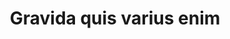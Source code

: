 ---
title: Gravida quis varius enim
tagline: Nunc egestas congue lorem. Nullam dictum placerat ex sapien tortor mattis.
image: images/fulls/08.jpg
thumbnail: images/thumbs/08.jpg
---